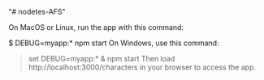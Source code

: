 "# nodetes-AFS" 

On MacOS or Linux, run the app with this command:

$ DEBUG=myapp:* npm start
On Windows, use this command:

> set DEBUG=myapp:* & npm start
Then load http://localhost:3000/characters in your browser to access the app.
